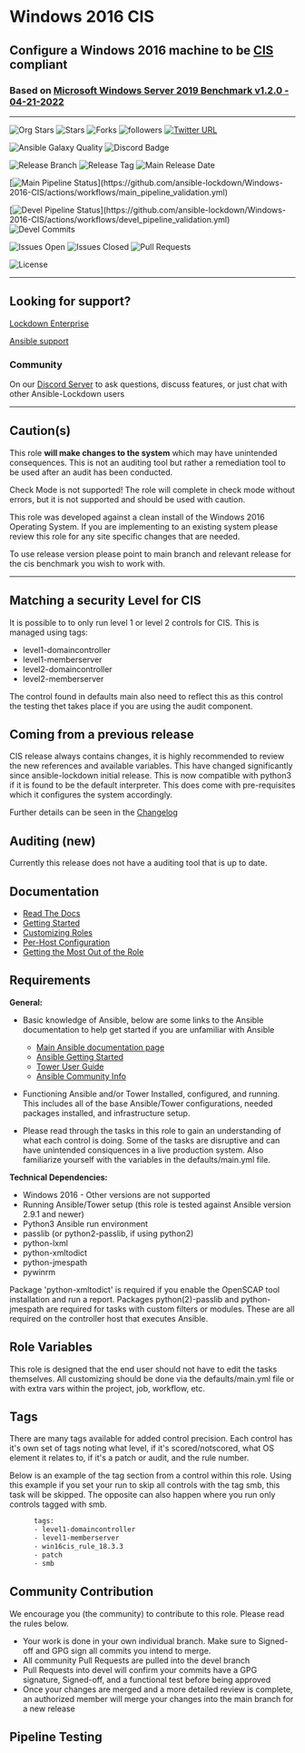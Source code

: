 # Windows 2016 CIS

## Configure a Windows 2016 machine to be [CIS](https://www.cisecurity.org/cis-benchmarks/) compliant

### Based on [ Microsoft Windows Server 2019 Benchmark v1.2.0 - 04-21-2022 ](https://www.cisecurity.org/cis-benchmarks/)

---

![Org Stars](https://img.shields.io/github/stars/ansible-lockdown?label=Org%20Stars&style=social)
![Stars](https://img.shields.io/github/stars/ansible-lockdown/Windows-2016-CIS?label=Repo%20Stars&style=social)
![Forks](https://img.shields.io/github/forks/ansible-lockdown/Windows-2016-CIS?style=social)
![followers](https://img.shields.io/github/followers/ansible-lockdown?style=social)
[![Twitter URL](https://img.shields.io/twitter/url/https/twitter.com/AnsibleLockdown.svg?style=social&label=Follow%20%40AnsibleLockdown)](https://twitter.com/AnsibleLockdown)

![Ansible Galaxy Quality](https://img.shields.io/ansible/quality/56324?label=Quality&&logo=ansible)
![Discord Badge](https://img.shields.io/discord/925818806838919229?logo=discord)

![Release Branch](https://img.shields.io/badge/Release%20Branch-Main-brightgreen)
![Release Tag](https://img.shields.io/github/v/tag/ansible-lockdown/Windows-2016-CIS?label=Release%20Tag&&color=success)
![Main Release Date](https://img.shields.io/github/release-date/ansible-lockdown/Windows-2016-CIS?label=Release%20Date)

[![Main Pipeline Status](https://github.com/ansible-lockdown/Windows-2016-CIS/actions/workflows/main_pipeline_validation.yml/badge.svg?)](https://github.com/ansible-lockdown/Windows-2016-CIS/actions/workflows/main_pipeline_validation.yml)

[![Devel Pipeline Status](https://github.com/ansible-lockdown/Windows-2016-CIS/actions/workflows/devel_pipeline_validation.yml/badge.svg?)](https://github.com/ansible-lockdown/Windows-2016-CIS/actions/workflows/devel_pipeline_validation.yml)
![Devel Commits](https://img.shields.io/github/commit-activity/m/ansible-lockdown/Windows-2016-CIS/devel?color=dark%20green&label=Devel%20Branch%20Commits)

![Issues Open](https://img.shields.io/github/issues-raw/ansible-lockdown/Windows-2016-CIS?label=Open%20Issues)
![Issues Closed](https://img.shields.io/github/issues-closed-raw/ansible-lockdown/Windows-2016-CIS?label=Closed%20Issues&&color=success)
![Pull Requests](https://img.shields.io/github/issues-pr/ansible-lockdown/Windows-2016-CIS?label=Pull%20Requests)

![License](https://img.shields.io/github/license/ansible-lockdown/Windows-2019-CIS?label=License)

---

## Looking for support?

[Lockdown Enterprise](https://www.lockdownenterprise.com#GH_AL_WINDOWS_2016_cis)

[Ansible support](https://www.mindpointgroup.com/cybersecurity-products/ansible-counselor#GH_AL_WINDOWS_2016_cis)

### Community

On our [Discord Server](https://discord.io/ansible-lockdown) to ask questions, discuss features, or just chat with other Ansible-Lockdown users

---

## Caution(s)

This role **will make changes to the system** which may have unintended consequences. This is not an auditing tool but rather a remediation tool to be used after an audit has been conducted.

Check Mode is not supported! The role will complete in check mode without errors, but it is not supported and should be used with caution.

This role was developed against a clean install of the Windows 2016 Operating System. If you are implementing to an existing system please review this role for any site specific changes that are needed.

To use release version please point to main branch and relevant release for the cis benchmark you wish to work with.

---

## Matching a security Level for CIS

It is possible to to only run level 1 or level 2 controls for CIS.
This is managed using tags:

- level1-domaincontroller
- level1-memberserver
- level2-domaincontroller
- level2-memberserver

The control found in defaults main also need to reflect this as this control the testing thet takes place if you are using the audit component.

## Coming from a previous release

CIS release always contains changes, it is highly recommended to review the new references and available variables. This have changed significantly since ansible-lockdown initial release.
This is now compatible with python3 if it is found to be the default interpreter. This does come with pre-requisites which it configures the system accordingly.

Further details can be seen in the [Changelog](./ChangeLog.md)

## Auditing (new)

Currently this release does not have a auditing tool that is up to date.

## Documentation

- [Read The Docs](https://ansible-lockdown.readthedocs.io/en/latest/)
- [Getting Started](https://www.lockdownenterprise.com/docs/getting-started-with-lockdown#GH_AL_WINDOWS_2016_cis)
- [Customizing Roles](https://www.lockdownenterprise.com/docs/customizing-lockdown-enterprise#GH_AL_WINDOWS_2016_cis)
- [Per-Host Configuration](https://www.lockdownenterprise.com/docs/per-host-lockdown-enterprise-configuration#GH_AL_WINDOWS_2016_cis)
- [Getting the Most Out of the Role](https://www.lockdownenterprise.com/docs/get-the-most-out-of-lockdown-enterprise#GH_AL_WINDOWS_2016_cis)

## Requirements

**General:**

- Basic knowledge of Ansible, below are some links to the Ansible documentation to help get started if you are unfamiliar with Ansible

  - [Main Ansible documentation page](https://docs.ansible.com)
  - [Ansible Getting Started](https://docs.ansible.com/ansible/latest/user_guide/intro_getting_started.html)
  - [Tower User Guide](https://docs.ansible.com/ansible-tower/latest/html/userguide/index.html)
  - [Ansible Community Info](https://docs.ansible.com/ansible/latest/community/index.html)
- Functioning Ansible and/or Tower Installed, configured, and running. This includes all of the base Ansible/Tower configurations, needed packages installed, and infrastructure setup.
- Please read through the tasks in this role to gain an understanding of what each control is doing. Some of the tasks are disruptive and can have unintended consiquences in a live production system. Also familiarize yourself with the variables in the defaults/main.yml file.

**Technical Dependencies:**

- Windows 2016 - Other versions are not supported
- Running Ansible/Tower setup (this role is tested against Ansible version 2.9.1 and newer)
- Python3 Ansible run environment
- passlib (or python2-passlib, if using python2)
- python-lxml
- python-xmltodict
- python-jmespath
- pywinrm

Package 'python-xmltodict' is required if you enable the OpenSCAP tool installation and run a report. Packages python(2)-passlib and python-jmespath are required for tasks with custom filters or modules. These are all required on the controller host that executes Ansible.

## Role Variables

This role is designed that the end user should not have to edit the tasks themselves. All customizing should be done via the defaults/main.yml file or with extra vars within the project, job, workflow, etc.

## Tags

There are many tags available for added control precision. Each control has it's own set of tags noting what level, if it's scored/notscored, what OS element it relates to, if it's a patch or audit, and the rule number.

Below is an example of the tag section from a control within this role. Using this example if you set your run to skip all controls with the tag smb, this task will be skipped. The opposite can also happen where you run only controls tagged with smb.

```sh
      tags:
      - level1-domaincontroller
      - level1-memberserver
      - win16cis_rule_18.3.3
      - patch
      - smb
```

## Community Contribution

We encourage you (the community) to contribute to this role. Please read the rules below.

- Your work is done in your own individual branch. Make sure to Signed-off and GPG sign all commits you intend to merge.
- All community Pull Requests are pulled into the devel branch
- Pull Requests into devel will confirm your commits have a GPG signature, Signed-off, and a functional test before being approved
- Once your changes are merged and a more detailed review is complete, an authorized member will merge your changes into the main branch for a new release

## Pipeline Testing
